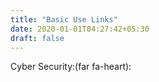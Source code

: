 ```yaml
---
title: "Basic Use Links"
date: 2020-01-01T04:27:42+05:30
draft: false
---
```

 
Cyber Security:(far fa-heart):
